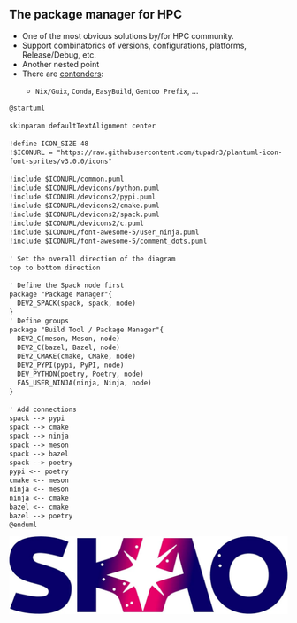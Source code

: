 <div class="flex items-center justify-center">
  <h2>The package manager for HPC</h2>
</div>

<div class="grid grid-cols-2 gap-2 h-full">
  <div class="flex flex-col justify-between">
    <ul class="list-disc list-inside text-sm mt-4">
        <li class="mb-2">One of the most obvious solutions by/for HPC community.</li>
        <li class="mb-2">Support combinatorics of versions, configurations, platforms, Release/Debug, etc.</li>
        <li class="mb-1">Another nested point</li>
        <li class="mb-1">There <span class="text-gray-600">are </span>
            <a href="https://hepsoftwarefoundation.org/notes/HSF-TN-2016-03.pdf" target="_blank">contenders</a>:
        </li>
        <ul class="text-sm list-inside ml-4">
            <li><code>Nix/Guix</code>, <code>Conda</code>, <code>EasyBuild</code>, <code>Gentoo Prefix</code>, ...</li>
        </ul>
    </ul>
  </div>


  <div>

```plantuml {theme: 'neutral', scale: 0.7, alt: 'Package managers diagram'}
@startuml

skinparam defaultTextAlignment center

!define ICON_SIZE 48
!$ICONURL = "https://raw.githubusercontent.com/tupadr3/plantuml-icon-font-sprites/v3.0.0/icons"

!include $ICONURL/common.puml
!include $ICONURL/devicons/python.puml
!include $ICONURL/devicons2/pypi.puml
!include $ICONURL/devicons2/cmake.puml
!include $ICONURL/devicons2/spack.puml
!include $ICONURL/devicons2/c.puml
!include $ICONURL/font-awesome-5/user_ninja.puml
!include $ICONURL/font-awesome-5/comment_dots.puml

' Set the overall direction of the diagram
top to bottom direction

' Define the Spack node first
package "Package Manager"{
  DEV2_SPACK(spack, spack, node)
}
' Define groups
package "Build Tool / Package Manager"{
  DEV2_C(meson, Meson, node)
  DEV2_C(bazel, Bazel, node)
  DEV2_CMAKE(cmake, CMake, node)
  DEV2_PYPI(pypi, PyPI, node)
  DEV_PYTHON(poetry, Poetry, node)
  FA5_USER_NINJA(ninja, Ninja, node)
}

' Add connections
spack --> pypi
spack --> cmake
spack --> ninja
spack --> meson
spack --> bazel
spack --> poetry
pypi <-- poetry
cmake <-- meson
ninja <-- meson
ninja <-- cmake
bazel <-- cmake
bazel --> poetry
@enduml
```
  </div>
</div>

<div class="fixed bottom-4 right-4">
  <img src="../images/skao_logo.webp" alt="SKAO Logo" class="w-12 h-4">
</div>
